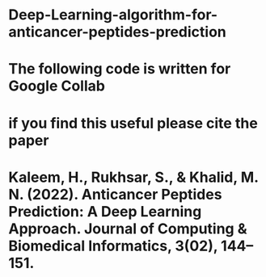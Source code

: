 # Deep-Learning-algorithm-for-anticancer-peptides-prediction
# The following code is written for Google Collab
# if you find this useful please cite the paper
# Kaleem, H., Rukhsar, S., & Khalid, M. N. (2022). Anticancer Peptides Prediction: A Deep Learning Approach. Journal of Computing & Biomedical Informatics, 3(02), 144–151.
